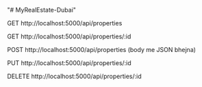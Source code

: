 "# MyRealEstate-Dubai" 


GET http://localhost:5000/api/properties

GET http://localhost:5000/api/properties/:id

POST http://localhost:5000/api/properties (body me JSON bhejna)

PUT http://localhost:5000/api/properties/:id

DELETE http://localhost:5000/api/properties/:id
